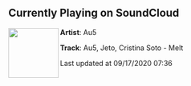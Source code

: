 ## Currently Playing on SoundCloud

[<img align="left" width="100" src="https://i1.sndcdn.com/artworks-5JjWj0Odx2uWP5qI-acgfpA-t50x50.jpg">](https://soundcloud.com/au5/au5-jeto-cristina-soto-melt-original)

**Artist**: Au5 

**Track**: Au5, Jeto, Cristina Soto - Melt

Last updated at 09/17/2020 07:36
